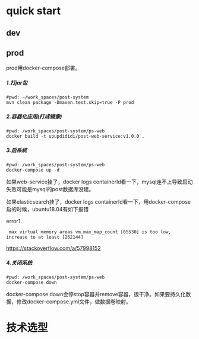 # quick start

## dev

## prod

prod用docker-compose部署。

##### 1.打jar包

```shell
#pwd: ~/work_spaces/post-system
mvn clean package -Dmaven.test.skip=true -P prod
```

##### 2.容器化应用(打成镜像)

```shell
#pwd: /work_spaces/post-system/ps-web
docker build -t upupdididi/post-web-service:v1.0.0 .
```

##### 3.启系统

```shell
#pwd: /work_spaces/post-system/ps-web
docker-compose up -d
```

如果web-service挂了，docker logs containerId看一下，mysql连不上导致启动失败可能是mysql的post数据库没建。

如果elasticsearch挂了，docker logs containerId看一下，用docker-compose启的时候，ubuntu18.04有如下报错

error1.

```
 max virtual memory areas vm.max_map_count [65530] is too low, increase to at least [262144]
```

https://stackoverflow.com/a/57998152

##### 4.关闭系统

```shell
#pwd: /work_spaces/post-system/ps-web
docker-compose down
```

docker-compose down会停stop容器并remove容器，很干净。如果要持久化数据，修改docker-compose.yml文件，做数据卷映射。

# 技术选型

